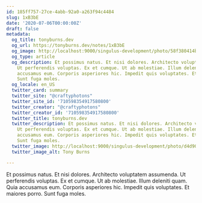 ```yaml
---
id: 185ff757-27ce-4abb-92a0-a263f94c4484
slug: 1xB3bE
date: '2020-07-06T00:00:00Z'
draft: false
metadata:
  og_title: tonyburns.dev
  og_url: https://tonyburns.dev/notes/1xB3bE
  og_image: http://localhost:9000/singulus-development/photo/58f380414bbd67653d0fe2bf14b4ece0.jpeg
  og_type: article
  og_description: Et possimus natus. Et nisi dolores. Architecto voluptatem assumenda.
    Ut perferendis voluptas. Ex et cumque. Ut ab molestiae. Illum deleniti quam. Quia
    accusamus eum. Corporis asperiores hic. Impedit quis voluptates. Et maiores porro.
    Sunt fuga moles.
  og_locale: en_US
  twitter_card: summary
  twitter_site: "@craftyphotons"
  twitter_site_id: '710598354917580800'
  twitter_creator: "@craftyphotons"
  twitter_creator_id: '710598354917580800'
  twitter_title: tonyburns.dev
  twitter_description: Et possimus natus. Et nisi dolores. Architecto voluptatem assumenda.
    Ut perferendis voluptas. Ex et cumque. Ut ab molestiae. Illum deleniti quam. Quia
    accusamus eum. Corporis asperiores hic. Impedit quis voluptates. Et maiores porro.
    Sunt fuga moles.
  twitter_image: http://localhost:9000/singulus-development/photo/d4d90e1ca63a3a7341caeb48014d2739.jpeg
  twitter_image_alt: Tony Burns

---
```


Et possimus natus. Et nisi dolores. Architecto voluptatem assumenda. Ut perferendis voluptas. Ex et cumque. Ut ab molestiae. Illum deleniti quam. Quia accusamus eum. Corporis asperiores hic. Impedit quis voluptates. Et maiores porro. Sunt fuga moles.
